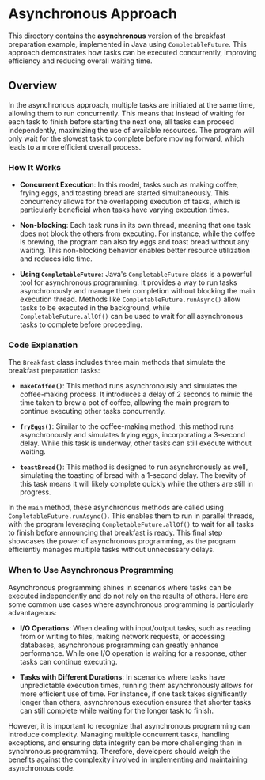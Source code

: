 # Asynchronous Approach

This directory contains the **asynchronous** version of the breakfast preparation example, implemented in Java using `CompletableFuture`. This approach demonstrates how tasks can be executed concurrently, improving efficiency and reducing overall waiting time.

## Overview

In the asynchronous approach, multiple tasks are initiated at the same time, allowing them to run concurrently. This means that instead of waiting for each task to finish before starting the next one, all tasks can proceed independently, maximizing the use of available resources. The program will only wait for the slowest task to complete before moving forward, which leads to a more efficient overall process.

### How It Works

- **Concurrent Execution**: In this model, tasks such as making coffee, frying eggs, and toasting bread are started simultaneously. This concurrency allows for the overlapping execution of tasks, which is particularly beneficial when tasks have varying execution times.

- **Non-blocking**: Each task runs in its own thread, meaning that one task does not block the others from executing. For instance, while the coffee is brewing, the program can also fry eggs and toast bread without any waiting. This non-blocking behavior enables better resource utilization and reduces idle time.

- **Using `CompletableFuture`**: Java's `CompletableFuture` class is a powerful tool for asynchronous programming. It provides a way to run tasks asynchronously and manage their completion without blocking the main execution thread. Methods like `CompletableFuture.runAsync()` allow tasks to be executed in the background, while `CompletableFuture.allOf()` can be used to wait for all asynchronous tasks to complete before proceeding.

### Code Explanation

The `Breakfast` class includes three main methods that simulate the breakfast preparation tasks:

- **`makeCoffee()`**: This method runs asynchronously and simulates the coffee-making process. It introduces a delay of 2 seconds to mimic the time taken to brew a pot of coffee, allowing the main program to continue executing other tasks concurrently.

- **`fryEggs()`**: Similar to the coffee-making method, this method runs asynchronously and simulates frying eggs, incorporating a 3-second delay. While this task is underway, other tasks can still execute without waiting.

- **`toastBread()`**: This method is designed to run asynchronously as well, simulating the toasting of bread with a 1-second delay. The brevity of this task means it will likely complete quickly while the others are still in progress.

In the `main` method, these asynchronous methods are called using `CompletableFuture.runAsync()`. This enables them to run in parallel threads, with the program leveraging `CompletableFuture.allOf()` to wait for all tasks to finish before announcing that breakfast is ready. This final step showcases the power of asynchronous programming, as the program efficiently manages multiple tasks without unnecessary delays.

### When to Use Asynchronous Programming

Asynchronous programming shines in scenarios where tasks can be executed independently and do not rely on the results of others. Here are some common use cases where asynchronous programming is particularly advantageous:

- **I/O Operations**: When dealing with input/output tasks, such as reading from or writing to files, making network requests, or accessing databases, asynchronous programming can greatly enhance performance. While one I/O operation is waiting for a response, other tasks can continue executing.

- **Tasks with Different Durations**: In scenarios where tasks have unpredictable execution times, running them asynchronously allows for more efficient use of time. For instance, if one task takes significantly longer than others, asynchronous execution ensures that shorter tasks can still complete while waiting for the longer task to finish.

However, it is important to recognize that asynchronous programming can introduce complexity. Managing multiple concurrent tasks, handling exceptions, and ensuring data integrity can be more challenging than in synchronous programming. Therefore, developers should weigh the benefits against the complexity involved in implementing and maintaining asynchronous code.